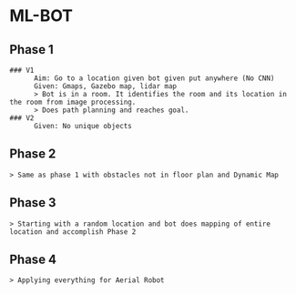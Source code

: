 # ML-BOT

## Phase 1

    ### V1
          Aim: Go to a location given bot given put anywhere (No CNN)   
          Given: Gmaps, Gazebo map, lidar map   
          > Bot is in a room. It identifies the room and its location in the room from image processing.   
          > Does path planning and reaches goal.   
    ### V2
          Given: No unique objects   
      

## Phase 2
    > Same as phase 1 with obstacles not in floor plan and Dynamic Map

## Phase 3
    > Starting with a random location and bot does mapping of entire location and accomplish Phase 2 

## Phase 4
    > Applying everything for Aerial Robot
